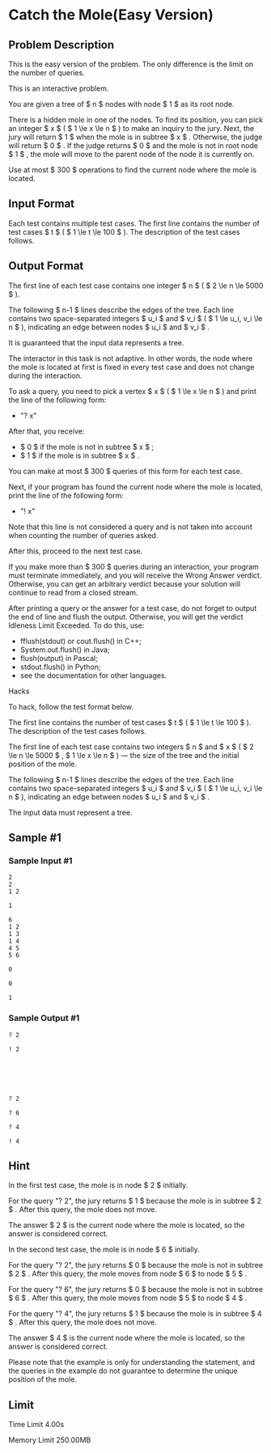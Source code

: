 # Catch the Mole(Easy Version)

## Problem Description

This is the easy version of the problem. The only difference is the limit on the number of queries.

This is an interactive problem.

You are given a tree of $ n $ nodes with node $ 1 $ as its root node.

There is a hidden mole in one of the nodes. To find its position, you can pick an integer $ x $ ( $ 1 \le x \le n $ ) to make an inquiry to the jury. Next, the jury will return $ 1 $ when the mole is in subtree $ x $ . Otherwise, the judge will return $ 0 $ . If the judge returns $ 0 $ and the mole is not in root node $ 1 $ , the mole will move to the parent node of the node it is currently on.

Use at most $ 300 $ operations to find the current node where the mole is located.

## Input Format

Each test contains multiple test cases. The first line contains the number of test cases $ t $ ( $ 1 \le t \le 100 $ ). The description of the test cases follows.

## Output Format

The first line of each test case contains one integer $ n $ ( $ 2 \le n \le 5000 $ ).

The following $ n-1 $ lines describe the edges of the tree. Each line contains two space-separated integers $ u_i $ and $ v_i $ ( $ 1 \le u_i, v_i \le n $ ), indicating an edge between nodes $ u_i $ and $ v_i $ .

It is guaranteed that the input data represents a tree.

The interactor in this task is not adaptive. In other words, the node where the mole is located at first is fixed in every test case and does not change during the interaction.

To ask a query, you need to pick a vertex $ x $ ( $ 1 \le x \le n $ ) and print the line of the following form:

- "? x"

After that, you receive:

- $ 0 $ if the mole is not in subtree $ x $ ;
- $ 1 $ if the mole is in subtree $ x $ .

You can make at most $ 300 $ queries of this form for each test case.

Next, if your program has found the current node where the mole is located, print the line of the following form:

- "! x"

Note that this line is not considered a query and is not taken into account when counting the number of queries asked.

After this, proceed to the next test case.

If you make more than $ 300 $ queries during an interaction, your program must terminate immediately, and you will receive the Wrong Answer verdict. Otherwise, you can get an arbitrary verdict because your solution will continue to read from a closed stream.

After printing a query or the answer for a test case, do not forget to output the end of line and flush the output. Otherwise, you will get the verdict Idleness Limit Exceeded. To do this, use:

- fflush(stdout) or cout.flush() in C++;
- System.out.flush() in Java;
- flush(output) in Pascal;
- stdout.flush() in Python;
- see the documentation for other languages.

Hacks

To hack, follow the test format below.

The first line contains the number of test cases $ t $ ( $ 1 \le t \le 100 $ ). The description of the test cases follows.

The first line of each test case contains two integers $ n $ and $ x $ ( $ 2 \le n \le 5000 $ , $ 1 \le x \le n $ ) — the size of the tree and the initial position of the mole.

The following $ n-1 $ lines describe the edges of the tree. Each line contains two space-separated integers $ u_i $ and $ v_i $ ( $ 1 \le u_i, v_i \le n $ ), indicating an edge between nodes $ u_i $ and $ v_i $ .

The input data must represent a tree.

## Sample #1

### Sample Input #1

```
2
2
1 2

1

6
1 2
1 3
1 4
4 5
5 6

0

0

1
```

### Sample Output #1

```
? 2

! 2






? 2

? 6

? 4

! 4
```

## Hint

In the first test case, the mole is in node $ 2 $ initially.

For the query "? 2", the jury returns $ 1 $ because the mole is in subtree $ 2 $ . After this query, the mole does not move.

The answer $ 2 $ is the current node where the mole is located, so the answer is considered correct.

In the second test case, the mole is in node $ 6 $ initially.

For the query "? 2", the jury returns $ 0 $ because the mole is not in subtree $ 2 $ . After this query, the mole moves from node $ 6 $ to node $ 5 $ .

For the query "? 6", the jury returns $ 0 $ because the mole is not in subtree $ 6 $ . After this query, the mole moves from node $ 5 $ to node $ 4 $ .

For the query "? 4", the jury returns $ 1 $ because the mole is in subtree $ 4 $ . After this query, the mole does not move.

The answer $ 4 $ is the current node where the mole is located, so the answer is considered correct.

Please note that the example is only for understanding the statement, and the queries in the example do not guarantee to determine the unique position of the mole.

## Limit



Time Limit
4.00s

Memory Limit
250.00MB
